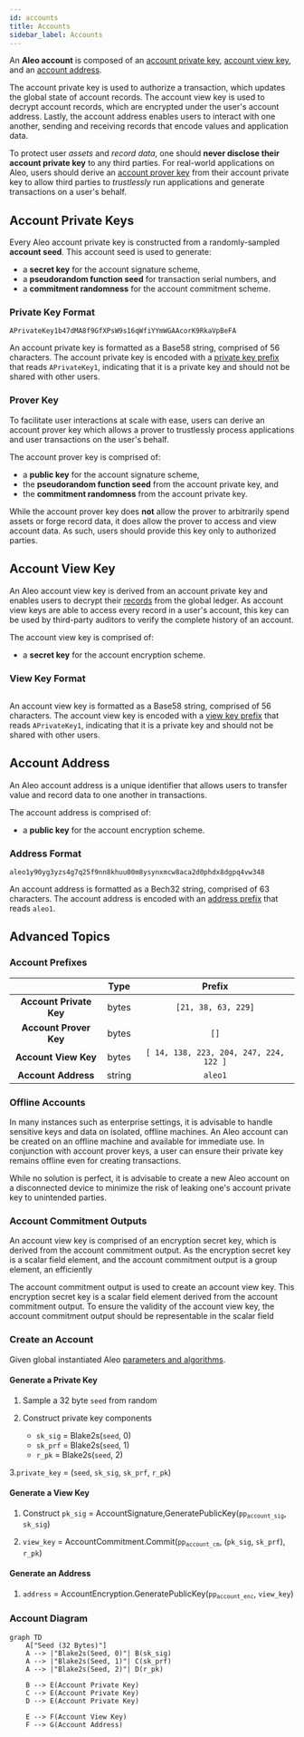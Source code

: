 ```yaml
---
id: accounts
title: Accounts
sidebar_label: Accounts
---
```


An **Aleo account** is composed of an [account private key](#account-private-key), [account view key](#account-view-key),
and an [account address](#account-address).

The account private key is used to authorize a transaction, which updates the global state of account records. The account
view key is used to decrypt account records, which are encrypted under the user's account address. Lastly, the account
address enables users to interact with one another, sending and receiving records that encode values and application data.

To protect user *assets* and *record data*, one should **never disclose their account private key** to any
third parties. For real-world applications on Aleo, users should derive an [account prover key](#prover-key)
from their account private key to allow third parties to *trustlessly* run applications and generate transactions
on a user's behalf.

## Account Private Keys

Every Aleo account private key is constructed from a randomly-sampled **account seed**. This account seed is used to generate:
- a **secret key** for the account signature scheme,
- a **pseudorandom function seed** for transaction serial numbers, and
- a **commitment randomness** for the account commitment scheme.

### Private Key Format

```
APrivateKey1b47dMA8f9GfXPsW9s16qWfiYYmWGAAcorK9RkaVpBeFA
```

An account private key is formatted as a Base58 string, comprised of 56 characters.
The account private key is encoded with a [private key prefix](#account-prefixes) that reads `APrivateKey1`, indicating
that it is a private key and should not be shared with other users.

### Prover Key

To facilitate user interactions at scale with ease, users can derive an account prover key which allows a prover to
trustlessly process applications and user transactions on the user's behalf.

The account prover key is comprised of:
- a **public key** for the account signature scheme,
- the **pseudorandom function seed** from the account private key, and
- the **commitment randomness** from the account private key.

While the account prover key does **not** allow the prover to arbitrarily spend assets or forge record data, it does allow the
prover to access and view account data. As such, users should provide this key only to authorized parties.

## Account View Key

An Aleo account view key is derived from an account private key and enables users to decrypt their
[records](02_transactions.md#record-ciphertexts) from the global ledger.
As account view keys are able to access every record in a user's account, this key can be used by
third-party auditors to verify the complete history of an account.

The account view key is comprised of:
- a **secret key** for the account encryption scheme.

### View Key Format

<!-- TODO (howardwu): Fill in view key format. -->

```

```

An account view key is formatted as a Base58 string, comprised of 56 characters.
The account view key is encoded with a [view key prefix](#account-prefixes) that reads `APrivateKey1`, indicating
that it is a private key and should not be shared with other users.

## Account Address

An Aleo account address is a unique identifier that allows users to transfer value and record data to one another in transactions.

The account address is comprised of:
- a **public key** for the account encryption scheme.

### Address Format

```
aleo1y90yg3yzs4g7q25f9nn8khuu00m8ysynxmcw8aca2d0phdx8dgpq4vw348
```

An account address is formatted as a Bech32 string, comprised of 63 characters.
The account address is encoded with an [address prefix](#account-prefixes) that reads `aleo1`.

## Advanced Topics

### Account Prefixes

<!-- TODO (howardwu): Fill in remaining prefixes. -->

|             |  Type  |       Prefix      |
|:-----------:|:------:|:-----------------:|
| **Account Private Key** |  bytes | `[21, 38, 63, 229]` |
| **Account Prover Key** |  bytes | `[]` | 
| **Account View Key** | bytes | `[ 14, 138, 223, 204, 247, 224, 122 ]` |
| **Account Address**   | string |       `aleo1`    |


### Offline Accounts

In many instances such as enterprise settings, it is advisable to handle sensitive keys and data on isolated, offline machines.
An Aleo account can be created on an offline machine and available for immediate use. In conjunction with account prover keys,
a user can ensure their private key remains offline even for creating transactions.

While no solution is perfect, it is advisable to create a new Aleo account on a disconnected device to minimize the risk of
leaking one's account private key to unintended parties.

### Account Commitment Outputs

An account view key is comprised of an encryption secret key, which is derived from the account commitment output.
As the encryption secret key is a scalar field element, and the account commitment output is a group element, an efficiently 

The account commitment output is used to create an account view key. 
This encryption secret key is a scalar field element derived from the account commitment output. To ensure the validity
of the account view key, the account commitment output should be representable in the scalar field

### Create an Account

Given global instantiated Aleo [parameters and algorithms](06_parameters.md). 

#### Generate a Private Key 

1. Sample a 32 byte `seed` from random
    
2. Construct private key components
    - `sk_sig` = Blake2s(`seed`, 0)
    - `sk_prf` = Blake2s(`seed`, 1)
    - `r_pk` = Blake2s(`seed`, 2)
    
3.`private_key` = (`seed`, `sk_sig`, `sk_prf`, `r_pk`)

#### Generate a View Key 

1. Construct `pk_sig` = AccountSignature,GeneratePublicKey(<code>pp<sub>account_sig</sub></code>, `sk_sig`)

2. `view_key` = AccountCommitment.Commit(<code>pp<sub>account_cm</sub></code>, (`pk_sig`, `sk_prf`), `r_pk`)

#### Generate an Address

1. `address` = AccountEncryption.GeneratePublicKey(<code>pp<sub>account_enc</sub></code>, `view_key`)

### Account Diagram

```mermaid
graph TD
	A["Seed (32 Bytes)"] 
    A --> |"Blake2s(Seed, 0)"| B(sk_sig)
    A --> |"Blake2s(Seed, 1)"| C(sk_prf)
    A --> |"Blake2s(Seed, 2)"| D(r_pk)
    
    B --> E(Account Private Key)
    C --> E(Account Private Key)
    D --> E(Account Private Key)
    
    E --> F(Account View Key) 
    F --> G(Account Address) 
```

